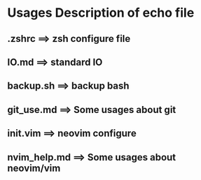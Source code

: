 # Usages Description of echo file

## .zshrc       ==> zsh configure file

## IO.md        ==> standard IO

## backup.sh    ==> backup bash

## git_use.md   ==> Some usages about git

## init.vim     ==> neovim configure

## nvim_help.md ==> Some usages about neovim/vim
